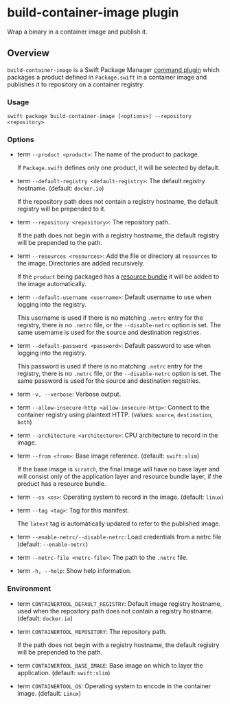 # build-container-image plugin

Wrap a binary in a container image and publish it.

## Overview

`build-container-image` is a Swift Package Manager [command plugin](https://github.com/swiftlang/swift-package-manager/blob/main/Documentation/Plugins.md#using-a-package-plugin) which packages a product defined in `Package.swift` in a container image and publishes it to repository on a container registry.

### Usage

`swift package build-container-image [<options>] --repository <repository>`

### Options

- term `--product <product>`:
  The name of the product to package.

  If `Package.swift` defines only one product, it will be selected by default.

- term  `--default-registry <default-registry>`:
  The default registry hostname. (default: `docker.io`)

  If the repository path does not contain a registry hostname, the default registry will be prepended to it.

- term  `--repository <repository>`:
  The repository path.

  If the path does not begin with a registry hostname, the default registry will be prepended to the path.

- term  `--resources <resources>`:
  Add the file or directory at `resources` to the image.
  Directories are added recursively.

  If the `product` being packaged has a [resource bundle](https://developer.apple.com/documentation/xcode/bundling-resources-with-a-swift-package) it will be added to the image automatically.

- term  `--default-username <username>`:
  Default username to use when logging into the registry.

  This username is used if there is no matching `.netrc` entry for the registry, there is no `.netrc` file, or the `--disable-netrc` option is set.
  The same username is used for the source and destination registries.

- term  `--default-password <password>`:
  Default password to use when logging into the registry.

  This password is used if there is no matching `.netrc` entry for the registry, there is no `.netrc` file, or the `--disable-netrc` option is set.
  The same password is used for the source and destination registries.

- term  `-v, --verbose`:
  Verbose output.

- term  `--allow-insecure-http <allow-insecure-http>`:
  Connect to the container registry using plaintext HTTP. (values: `source`, `destination`, `both`)

- term  `--architecture <architecture>`:
  CPU architecture to record in the image.

- term  `--from <from>`:
  Base image reference. (default: `swift:slim`)

  If the base image is `scratch`, the final image will have no base layer and will consist only of the application layer and resource bundle layer, if the product has a resource bundle.

- term  `--os <os>`:
  Operating system to record in the image. (default: `linux`)

- term  `--tag <tag>`:
  Tag for this manifest.

  The `latest` tag is automatically updated to refer to the published image.

- term  `--enable-netrc/--disable-netrc`:
  Load credentials from a netrc file (default: `--enable-netrc`)

- term  `--netrc-file <netrc-file>`:
  The path to the `.netrc` file.

- term  `-h, --help`:
  Show help information.

### Environment

- term `CONTAINERTOOL_DEFAULT_REGISTRY`:
  Default image registry hostname, used when the repository path does not contain a registry hostname.
  (default: `docker.io`)

- term `CONTAINERTOOL_REPOSITORY`:
  The repository path.

  If the path does not begin with a registry hostname, the default registry will be prepended to the path.

- term `CONTAINERTOOL_BASE_IMAGE`:
  Base image on which to layer the application.
  (default: `swift:slim`)

- term `CONTAINERTOOL_OS`:
  Operating system to encode in the container image.
  (default: `Linux`)
